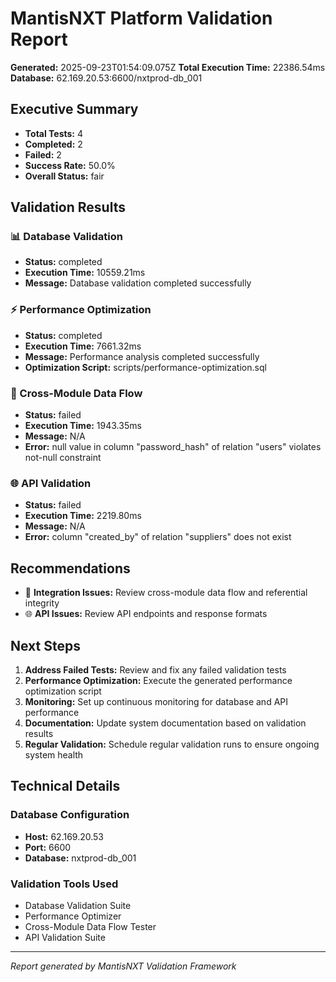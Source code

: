 # MantisNXT Platform Validation Report

**Generated:** 2025-09-23T01:54:09.075Z
**Total Execution Time:** 22386.54ms
**Database:** 62.169.20.53:6600/nxtprod-db_001

## Executive Summary

- **Total Tests:** 4
- **Completed:** 2
- **Failed:** 2
- **Success Rate:** 50.0%
- **Overall Status:** fair

## Validation Results

### 📊 Database Validation
- **Status:** completed
- **Execution Time:** 10559.21ms
- **Message:** Database validation completed successfully


### ⚡ Performance Optimization
- **Status:** completed
- **Execution Time:** 7661.32ms
- **Message:** Performance analysis completed successfully
- **Optimization Script:** scripts/performance-optimization.sql


### 🔄 Cross-Module Data Flow
- **Status:** failed
- **Execution Time:** 1943.35ms
- **Message:** N/A
- **Error:** null value in column "password_hash" of relation "users" violates not-null constraint



### 🌐 API Validation
- **Status:** failed
- **Execution Time:** 2219.80ms
- **Message:** N/A
- **Error:** column "created_by" of relation "suppliers" does not exist

## Recommendations

- 🔄 **Integration Issues:** Review cross-module data flow and referential integrity
- 🌐 **API Issues:** Review API endpoints and response formats

## Next Steps

1. **Address Failed Tests:** Review and fix any failed validation tests
2. **Performance Optimization:** Execute the generated performance optimization script
3. **Monitoring:** Set up continuous monitoring for database and API performance
4. **Documentation:** Update system documentation based on validation results
5. **Regular Validation:** Schedule regular validation runs to ensure ongoing system health

## Technical Details

### Database Configuration
- **Host:** 62.169.20.53
- **Port:** 6600
- **Database:** nxtprod-db_001

### Validation Tools Used
- Database Validation Suite
- Performance Optimizer
- Cross-Module Data Flow Tester
- API Validation Suite

---
*Report generated by MantisNXT Validation Framework*
